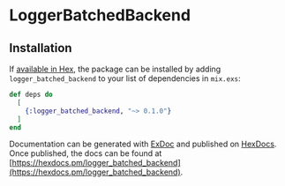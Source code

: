# LoggerBatchedBackend

## Installation

If [available in Hex](https://hex.pm/docs/publish), the package can be installed
by adding `logger_batched_backend` to your list of dependencies in `mix.exs`:

```elixir
def deps do
  [
    {:logger_batched_backend, "~> 0.1.0"}
  ]
end
```

Documentation can be generated with [ExDoc](https://github.com/elixir-lang/ex_doc)
and published on [HexDocs](https://hexdocs.pm). Once published, the docs can
be found at [https://hexdocs.pm/logger_batched_backend](https://hexdocs.pm/logger_batched_backend).

